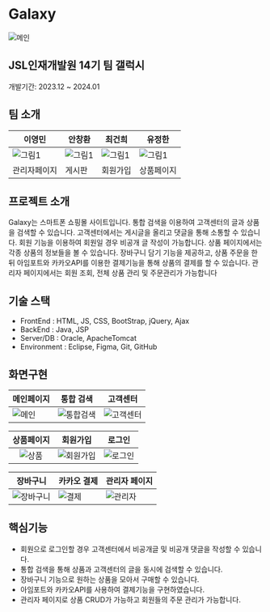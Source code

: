 # Galaxy
![메인](https://github.com/jsl-team2/MiniProject/assets/63854405/6e78c0dc-29c0-4ad6-9dc0-977559b3a6f2)
## JSL인재개발원 14기 팀 갤럭시
개발기간: 2023.12 ~ 2024.01

## 팀 소개
|이영민|안창환|최건희|유정한|
|---|---|---|---|
|![그림1](https://github.com/jsl-team2/MiniProject/assets/63854405/ee69ecef-17cc-42ad-8990-3c191df1a0e8)|![그림1](https://github.com/jsl-team2/MiniProject/assets/63854405/ee69ecef-17cc-42ad-8990-3c191df1a0e8)|![그림1](https://github.com/jsl-team2/MiniProject/assets/63854405/ee69ecef-17cc-42ad-8990-3c191df1a0e8)|![그림1](https://github.com/jsl-team2/MiniProject/assets/63854405/ee69ecef-17cc-42ad-8990-3c191df1a0e8)|
|관리자페이지|게시판|회원가입|상품페이지|

## 프로젝트 소개
Galaxy는 스마트폰 쇼핑몰 사이트입니다. 통합 검색을 이용하여 고객센터의 글과 상품을 검색할 수 있습니다. 고객센터에서는 게시글을 올리고 댓글을 통해 소통할 수 있습니다. 회원 기능을 이용하여 회원일 경우 비공개 글 작성이 가능합니다. 
상품 페이지에서는 각종 상품의 정보들을 볼 수 있습니다. 장바구니 담기 기능을 제공하고, 상품 주문을 한뒤 아임포트와 카카오API를 이용한 결제기능을 통해 상품의 결제를 할 수 있습니다. 관리자 페이지에서는 회원 조회, 전체 상품 관리 및 주문관리가 가능합니다

## 기술 스택
- FrontEnd : HTML, JS, CSS, BootStrap, jQuery, Ajax
- BackEnd : Java, JSP
- Server/DB : Oracle, ApacheTomcat
- Environment : Eclipse, Figma, Git, GitHub

## 화면구현
|메인페이지| 통합 검색 |고객센터|
|---|---|---|
|![메인](https://github.com/jsl-team2/MiniProject/assets/63854405/abc50442-d0bb-4086-a295-b945e8f6ff30)|![통합검색](https://github.com/jsl-team2/MiniProject/assets/63854405/a0fb6fe9-43c2-4d32-87d3-b1e700209153)|![고객센터](https://github.com/jsl-team2/MiniProject/assets/63854405/b3907c07-9d79-4bb8-953f-67f310875c23)|

|상품페이지|회원가입 |로그인|
|:---:|:---:|:---:|
|![상품](https://github.com/jsl-team2/MiniProject/assets/63854405/3557139b-53eb-4064-83f0-75e2d81a6885)|![회원가입](https://github.com/jsl-team2/MiniProject/assets/63854405/299ace2a-bb3e-471a-a584-71f466879132)|![로그인](https://github.com/jsl-team2/MiniProject/assets/63854405/f57e62ee-9fa5-493b-99e8-951911b77201)|

|장바구니| 카카오 결제|관리자 페이지|
|---|---|---|
|![장바구니](https://github.com/jsl-team2/MiniProject/assets/63854405/5c149460-6ea3-456d-b7ae-ce68636fcedd)|![결제](https://github.com/jsl-team2/MiniProject/assets/63854405/fa0bc42f-7db0-42a8-9491-3cdce55cdaac)|![관리자](https://github.com/jsl-team2/MiniProject/assets/63854405/8766064f-fe8a-4261-9a3d-bb5ef0b654cb)|

## 핵심기능
- 회원으로 로그인할 경우 고객센터에서 비공개글 및 비공개 댓글을 작성할 수 있습니다.
- 통합 검색을 통해 상품과 고객센터의 글을 동시에 검색할 수 있습니다.
- 장바구니 기능으로 원하는 상품을 모아서 구매할 수 있습니다.
- 아임포트와 카카오API를 사용하여 결제기능을 구현하였습니다.
- 관리자 페이지로 상품 CRUD가 가능하고 회원들의 주문 관리가 가능합니다. 

